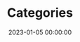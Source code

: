 ---
title: Categories
date: 2023-01-05 00:00:00
type: "categories"
orderby: random
comments: false
order: 1
---